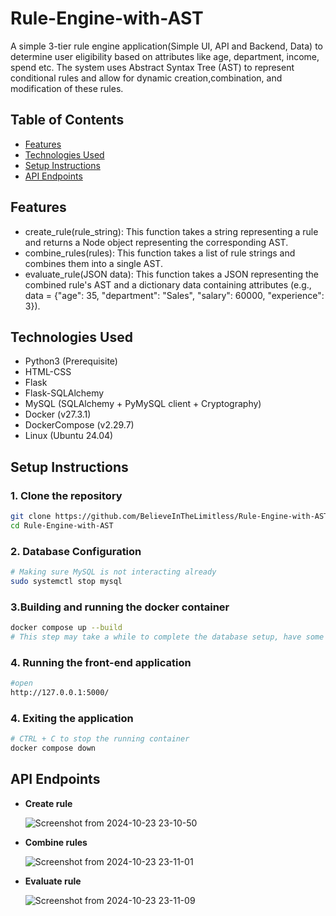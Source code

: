 # Rule-Engine-with-AST
A simple 3-tier rule engine application(Simple UI, API and Backend, Data) to determine user eligibility based on attributes like age, department, income, spend etc. The system uses Abstract Syntax Tree (AST) to represent conditional rules and allow for dynamic creation,combination, and modification of these rules.

## Table of Contents
- [Features](#features)
- [Technologies Used](#technologies-used)
- [Setup Instructions](#setup-instructions)
- [API Endpoints](#api-endpoints)

## Features
- create_rule(rule_string): This function takes a string representing a rule and returns a Node object representing the corresponding AST.
- combine_rules(rules): This function takes a list of rule strings and combines them into a single AST.
- evaluate_rule(JSON data): This function takes a JSON representing the combined rule's AST and a dictionary data containing attributes (e.g., data = {"age": 35, "department": "Sales", "salary": 60000, "experience": 3}).
  
## Technologies Used
- Python3 (Prerequisite)
- HTML-CSS
- Flask
- Flask-SQLAlchemy
- MySQL (SQLAlchemy + PyMySQL client + Cryptography)
- Docker (v27.3.1)
- DockerCompose (v2.29.7)
- Linux (Ubuntu 24.04)

## Setup Instructions

### 1. Clone the repository
```bash
git clone https://github.com/BelieveInTheLimitless/Rule-Engine-with-AST
cd Rule-Engine-with-AST
```

### 2. Database Configuration
```bash
# Making sure MySQL is not interacting already
sudo systemctl stop mysql
```

### 3.Building and running the docker container
```bash
docker compose up --build
# This step may take a while to complete the database setup, have some snacks handy with you :)
```

### 4. Running the front-end application
```bash
#open
http://127.0.0.1:5000/
```

### 4. Exiting the application
```bash
# CTRL + C to stop the running container
docker compose down
```

## API Endpoints

- **Create rule**
  
  ![Screenshot from 2024-10-23 23-10-50](https://github.com/user-attachments/assets/55d26df5-a19a-4595-a464-c3631a510956)

- **Combine rules**
  
  ![Screenshot from 2024-10-23 23-11-01](https://github.com/user-attachments/assets/bfdc2a33-63a4-4c4b-8bed-57375f58e31e)

- **Evaluate rule**
  
  ![Screenshot from 2024-10-23 23-11-09](https://github.com/user-attachments/assets/044b28ab-c3ff-411b-bf30-1994465af0dc)



